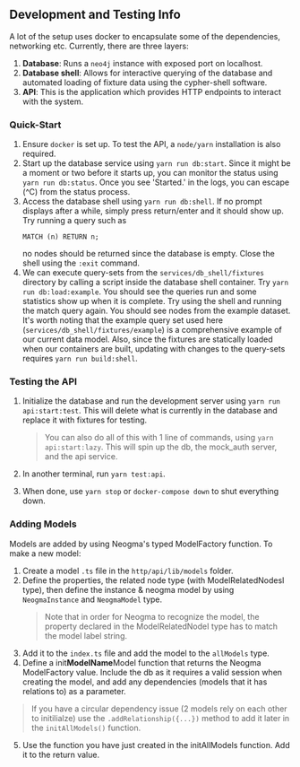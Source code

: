 ## Development and Testing Info
A lot of the setup uses docker to encapsulate some of the dependencies, networking etc. Currently, there are three layers:

1. **Database**: Runs a `neo4j` instance with exposed port on localhost.
2. **Database shell**: Allows for interactive querying of the database and automated loading of fixture data using the cypher-shell software.
3. **API**: This is the application which provides HTTP endpoints to interact with the system.

### Quick-Start
1. Ensure `docker` is set up. To test the API, a `node/yarn` installation is also required.
2. Start up the database service using `yarn run db:start`. Since it might be a moment or two before it starts up, you can monitor the status using `yarn run db:status`. Once you see 'Started.' in the logs, you can escape (^C) from the status process.
3. Access the database shell using `yarn run db:shell`. If no prompt displays after a while, simply press return/enter and it should show up. Try running a query such as
    ```cypher
    MATCH (n) RETURN n;
    ```
    no nodes should be returned since the database is empty. Close the shell using the `:exit` command.
4. We can execute query-sets from the `services/db_shell/fixtures` directory by calling a script inside the database shell container. Try `yarn run db:load:example`. You should see the queries run and some statistics show up when it is complete. Try using the shell and running the match query again. You should see nodes from the example dataset. It's worth noting that the example query set used here (`services/db_shell/fixtures/example`) is a comprehensive example of our current data model. Also, since the fixtures are statically loaded when our containers are built, updating with changes to the query-sets requires `yarn run build:shell`.

### Testing the API
1. Initialize the database and run the development server using `yarn run api:start:test`. This will delete what is currently in the database and replace it with fixtures for testing.
    
    > You can also do all of this with 1 line of commands, using `yarn api:start:lazy`. This will spin up the db, the mock_auth server, and the api service.
2. In another terminal, run `yarn test:api`.
3. When done, use `yarn stop` or `docker-compose down` to shut everything down.

### Adding Models
Models are added by using Neogma's typed ModelFactory function. To make a new model:
1. Create a model `.ts` file in the `http/api/lib/models` folder.
2. Define the properties, the related node type (with ModelRelatedNodesI type), then define the instance & neogma model by using `NeogmaInstance` and `NeogmaModel` type. 
    > Note that in order for Neogma to recognize the model, the property declared in the ModelRelatedNodeI type has to match the model label string.
3. Add it to the `index.ts` file and add the model to the `allModels` type.
4. Define a init**ModelName**Model function that returns the Neogma ModelFactory value. Include the db as it requires a valid session when creating the model, and add any dependencies (models that it has relations to) as a parameter.
> If you have a circular dependency issue (2 models rely on each other to initilialze) use the `.addRelationship({...})` method to add it later in the `initAllModels()` function.
5. Use the function you have just created in the initAllModels function. Add it to the return value. 
